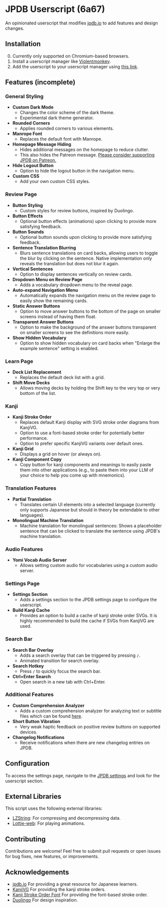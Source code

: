 # JPDB Userscript (6a67)
An opinionated userscript that modifies [jpdb.io](https://jpdb.io/) to add features and design changes.


## Installation
0. Currently only supported on Chromium-based browsers.
1. Install a userscript manager like [Violentmonkey](https://violentmonkey.github.io/).
2. Add the userscript to your userscript manager using [this link](https://raw.githubusercontent.com/6a67/jpdb-userscript/main/script.user.js).


## Features (incomplete)

### General Styling
- **Custom Dark Mode**
  - Changes the color scheme of the dark theme.
  - Experimental dark theme generator.
- **Rounded Corners**
  - Applies rounded corners to various elements.
- **Manrope Font**
  - Replaces the default font with Manrope.
- **Homepage Message Hiding**
  - Hides additional messages on the homepage to reduce clutter.
  - This also hides the Patreon message. [Please consider supporting JPDB on Patreon.](https://www.patreon.com/jpdb)
- **Hide Logout Button**
  - Option to hide the logout button in the navigation menu.
- **Custom CSS**
  - Add your own custom CSS styles.

### Review Page
- **Button Styling**
  - Custom styles for review buttons, inspired by Duolingo.
- **Button Effects**
  - Optional button effects (animations) upon clicking to provide more satisfying feedback.
- **Button Sounds**
  - Optional button sounds upon clicking to provide more satisfying feedback.
- **Sentence Translation Blurring**
  - Blurs sentence translations on card backs, allowing users to toggle the blur by clicking on the sentence. Native implementation only reveals the translation but does not blur it again.
- **Vertical Sentences**
  - Option to display sentences vertically on review cards.
- **Dropdown Menu on Review Page**
  - Adds a vocabulary dropdown menu to the reveal page.
- **Auto-expand Navigation Menu**
  - Automatically expands the navigation menu on the review page to easily show the remaining cards.
- **Static Answer Buttons**
  - Option to move answer buttons to the bottom of the page on smaller screens instead of having them float.
- **Transparent Answer Buttons**
  - Option to make the background of the answer buttons transparent on smaller screens to see the definitions more easily.
- **Show Hidden Vocabulary**
  - Option to show hidden vocabulary on card backs when "Enlarge the example sentence" setting is enabled.

### Learn Page
- **Deck List Replacement**
  - Replaces the default deck list with a grid.
- **Shift Move Decks**
  - Allows moving decks by holding the Shift key to the very top or very bottom of the list.

### Kanji
- **Kanji Stroke Order**
  - Replaces default Kanji display with SVG stroke order diagrams from KanjiVG.
  - Option to use a font-based stroke order for potentially better performance.
  - Option to prefer specific KanjiVG variants over default ones.
- **Kanji Grid**
  - Displays a grid on hover (or always on).
- **Kanji Component Copy**
  - Copy button for kanji components and meanings to easily paste them into other applications (e.g., to paste them into your LLM of your choice to help you come up with mnemonics).

### Translation Features
- **Partial Translation**
  - Translates certain UI elements into a selected language (currently only supports Japanese but should in theory be extendable to other languages).
- **Monolingual Machine Translation**
  - Machine translation for monolingual sentences: Shows a placeholder sentence that can be clicked to translate the sentence using JPDB's machine translation.

### Audio Features
- **Yomi Vocab Audio Server**
  - Allows setting custom audio for vocabularies using a custom audio server.

### Settings Page
- **Settings Section**
  - Adds a settings section to the JPDB settings page to configure the userscript.
- **Build Kanji Cache**
  - Provides an option to build a cache of kanji stroke order SVGs. It is highly recommended to build the cache if SVGs from KanjiVG are used.

### Search Bar
- **Search Bar Overlay**
  - Adds a search overlay that can be triggered by pressing `/`.
  - Animated transition for search overlay.
- **Search Hotkey**
  - Press `/` to quickly focus the search bar.
- **Ctrl+Enter Search**
  - Open search in a new tab with Ctrl+Enter.

### Additional Features
- **Custom Comprehension Analyzer**
  - Adds a custom comprehension analyzer for analyzing text or subtitle files which can be found [here](https://jpdb.io/custom-comprehension-analyzer).
- **Short Button Vibration**
  - Very weak haptic feedback on positive review buttons on supported devices.
- **Changelog Notifications**
  - Receive notifications when there are new changelog entries on JPDB.


## Configuration
To access the settings page, navigate to the [JPDB settings](https://jpdb.io/settings) and look for the userscript section.


## External Libraries
This script uses the following external libraries:
- [LZString](https://github.com/pieroxy/lz-string): For compressing and decompressing data.
- [Lottie-web](https://github.com/airbnb/lottie-web): For playing animations.


## Contributing
Contributions are welcome! Feel free to submit pull requests or open issues for bug fixes, new features, or improvements.


## Acknowledgements
- [jpdb.io](https://jpdb.io) For providing a great resource for Japanese learners.
- [KanjiVG](https://kanjivg.tagaini.net/) For providing the kanji stroke orders.
- [Kanji Stroke Order Font](https://www.nihilist.org.uk/) For providing the font-based stroke order.
- [Duolingo](https://www.duolingo.com/) For design inspiration.